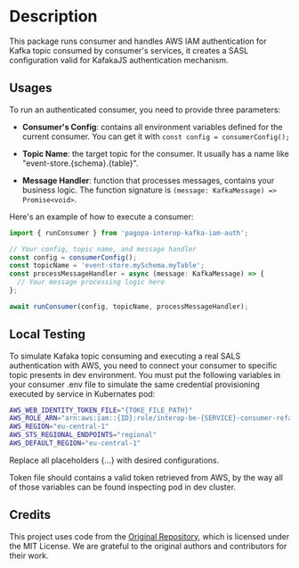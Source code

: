 # Description

This package runs consumer and handles AWS IAM authentication for Kafka topic consumed by consumer's services, it creates a SASL configuration valid for KafakaJS authentication mechanism.

## Usages

To run an authenticated consumer, you need to provide three parameters:

- **Consumer's Config**: contains all environment variables defined for the current consumer. You can get it with `const config = consumerConfig();`

- **Topic Name**: the target topic for the consumer. It usually has a name like "event-store.{schema}.{table}".

- **Message Handler**: function that processes messages, contains your business logic. The function signature is `(message: KafkaMessage) => Promise<void>`.

Here's an example of how to execute a consumer:

```javascript
import { runConsumer } from 'pagopa-interop-kafka-iam-auth';

// Your config, topic name, and message handler
const config = consumerConfig();
const topicName = 'event-store.mySchema.myTable';
const processMessageHandler = async (message: KafkaMessage) => {
  // Your message processing logic here
};

await runConsumer(config, topicName, processMessageHandler);
```

## Local Testing
To simulate Kafaka topic consuming and executing a real SALS authentication with AWS, you need to connect your consumer to specific topic presents in dev environment.
You must put the following variables in your consumer .env file to simulate the same credential provisioning executed by service in Kubernates pod:

```bash
AWS_WEB_IDENTITY_TOKEN_FILE="{TOKE_FILE_PATH}"
AWS_ROLE_ARN="arn:aws:iam::{ID}:role/interop-be-{SERVICE}-consumer-refactor-dev"
AWS_REGION="eu-central-1"
AWS_STS_REGIONAL_ENDPOINTS="regional"
AWS_DEFAULT_REGION="eu-central-1"
```

Replace all placeholders {...} with desired configurations.

Token file should contains a valid token retrieved from AWS, by the way all of those variables can be found inspecting pod in dev cluster.


## Credits
This project uses code from the [Original Repository](https://github.com/jmaver-plume/kafkajs-msk-iam-authentication-mechanism), which is licensed under the MIT License. We are grateful to the original authors and contributors for their work.